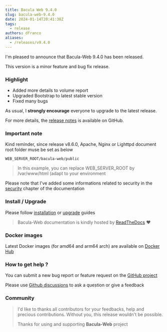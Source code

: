 ```yaml
---
title: Bacula Web 9.4.0
slug: bacula-web-9.4.0
date: 2024-01-14T20:41:38Z
tags:
  - release
authors: dfranco
aliases:
  - /releases/v9.4.0
---
```


I'm pleased to announce that Bacula-Web 9.4.0 has been released.

<!-- truncate -->

This version is a minor feature and bug fix release.

### Highlight

- Added more details to volume report
- Upgraded Bootstrap to latest stable version
- Fixed many bugs

As usual, I **strongly encourage** everyone to upgrade to the latest release.

For more details, the [release notes](https://github.com/bacula-web/bacula-web/releases/tag/v9.4.0) is available on GitHub.

### Important note

Kind reminder, since release v8.6.0, Apache, Nginx or Lighttpd document root folder muse be set as below

``` shell
WEB_SERVER_ROOT/bacula-web/public
```

> In this example, you can replace WEB_SERVER_ROOT by /var/www/html (adapt to your environment

Please note that I've added some informations related to security in the [security](https://docs.bacula-web.org/en/latest/01_about/security.html) chapter of the documentation

### Install / Upgrade

Please follow [installation](https://docs.bacula-web.org/en/latest/02_install/index.html) or [upgrade](https://docs.bacula-web.org/en/latest/02_install/upgrade.html) guides

> Bacula-Web documentation is kindly hosted by [ReadTheDocs](https://readthedocs.org/) :heart:

### Docker images

Latest Docker images (for amd64 and arm64 arch) are available on [Docker Hub](https://hub.docker.com/r/baculaweb/bacula-web)

### How to get help ?

You can submit a new bug report or feature request on the [GitHub project](https://github.com/bacula-web/bacula-web/issues)

Please use [Github discussions](https://github.com/bacula-web/bacula-web/discussions) to ask a question
or give a feedback

### Community

> I'd like to thanks all contributors for your feedbacks, help and precious contributions.
> Without you, this release wouldn't be possible.
>
> Thanks for using and supporting **Bacula-Web** project
